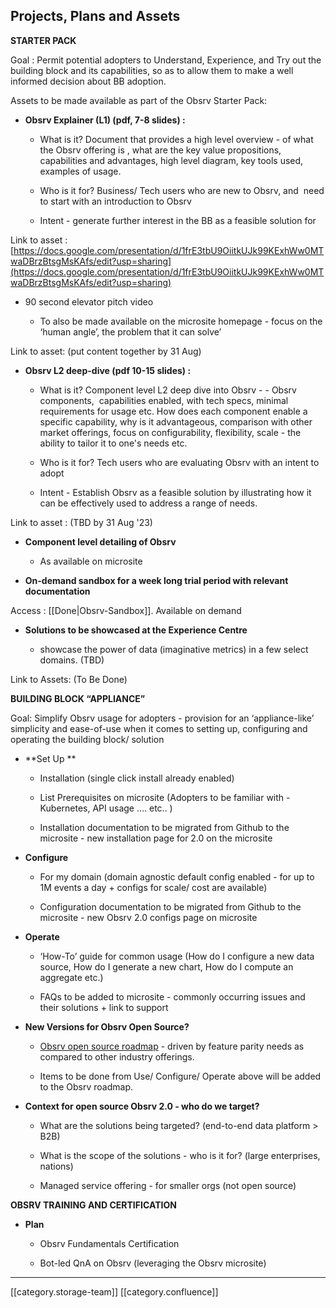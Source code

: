 
## Projects, Plans and Assets
 **STARTER PACK** 

Goal : Permit potential adopters to Understand, Experience, and Try out the building block and its capabilities, so as to allow them to make a well informed decision about BB adoption. 

Assets to be made available as part of the Obsrv Starter Pack:




*  **Obsrv Explainer (L1) (pdf, 7-8 slides) :** 


    * What is it? Document that provides a high level overview - of what the Obsrv offering is , what are the key value propositions, capabilities and advantages, high level diagram, key tools used, examples of usage.


    * Who is it for? Business/ Tech users who are new to Obsrv, and  need to start with an introduction to Obsrv


    * Intent - generate further interest in the BB as a feasible solution for



    

Link to asset : [https://docs.google.com/presentation/d/1frE3tbU9OiitkUJk99KExhWw0MTwaDBrzBtsgMsKAfs/edit?usp=sharing](https://docs.google.com/presentation/d/1frE3tbU9OiitkUJk99KExhWw0MTwaDBrzBtsgMsKAfs/edit?usp=sharing)




* 90 second elevator pitch video 


    * To also be made available on the microsite homepage - focus on the ‘human angle’, the problem that it can solve’ 



    

Link to asset: (put content together by 31 Aug) 




*  **Obsrv L2 deep-dive (pdf 10-15 slides) :** 


    * What is it? Component level L2 deep dive into Obsrv - - Obsrv components,  capabilities enabled, with tech specs, minimal requirements for usage etc. How does each component enable a specific capability, why is it advantageous, comparison with other market offerings, focus on configurability, flexibility, scale - the ability to tailor it to one's needs etc.


    * Who is it for? Tech users who are evaluating Obsrv with an intent to adopt 


    * Intent - Establish Obsrv as a feasible solution by illustrating how it can be effectively used to address a range of needs.



    

Link to asset : (TBD by 31 Aug '23)




*  **Component level detailing of Obsrv** 


    * As available on microsite



    




*  **On-demand sandbox for a week long trial period with relevant documentation** 



Access : [[Done|Obsrv-Sandbox]]. Available on demand 




*  **Solutions to be showcased at the Experience Centre** 


    * showcase the power of data (imaginative metrics) in a few select domains. (TBD)



    

Link to Assets: (To Be Done)





 **BUILDING BLOCK “APPLIANCE”** 

 Goal: Simplify Obsrv usage for adopters - provision for an ‘appliance-like’ simplicity and ease-of-use when it comes to setting up, configuring and operating the building block/ solution




*  **Set Up ** 


    * Installation (single click install already enabled)


    * List Prerequisites on microsite (Adopters to be familiar with - Kubernetes, API usage …. etc.. )


    * Installation documentation to be migrated from Github to the microsite - new installation page for 2.0 on the microsite



    
*  **Configure** 


    * For my domain (domain agnostic default config enabled - for up to 1M events a day + configs for scale/ cost are available)


    * Configuration documentation to be migrated from Github to the microsite - new Obsrv 2.0 configs page on microsite



    
*  **Operate** 


    * ‘How-To’ guide for common usage (How do I configure a new data source, How do I generate a new chart, How do I compute an aggregate etc.) 


    * FAQs to be added to microsite - commonly occurring issues and their solutions + link to support



    
*  **New Versions for Obsrv Open Source?** 


    * [Obsrv open source roadmap](https://obsrv.sunbird.org/learn/product-roadmap) - driven by feature parity needs as compared to other industry offerings.


    * Items to be done from Use/ Configure/ Operate above will be added to the Obsrv roadmap.



    
*  **Context for open source Obsrv 2.0 - who do we target?** 


    * What are the solutions being targeted? (end-to-end data platform > B2B)


    * What is the scope of the solutions - who is it for? (large enterprises, nations)


    * Managed service offering - for smaller orgs (not open source)



    





 **OBSRV TRAINING AND CERTIFICATION** 




*  **Plan** 


    * Obsrv Fundamentals Certification


    * Bot-led QnA on Obsrv (leveraging the Obsrv microsite)



    





*****

[[category.storage-team]] 
[[category.confluence]] 
